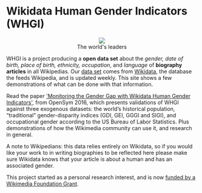 <!--
.. title: Wikipedia Gender Indicators
.. slug: index
.. date: 2015-06-09 15:37:45 UTC+05:30
.. tags:
.. category:
.. link:
.. description:
.. type: text
.. template: mainpage.tmpl
-->

# <strong>W</strong>ikidata <strong>H</strong>uman <strong>G</strong>ender <strong>I</strong>ndicators (<strong>WHGI</strong>)

<figure style="text-align:center">
<img src="https://cloud.githubusercontent.com/assets/1494283/10463045/bfbe87f4-71a7-11e5-9851-59778a9f9ee0.jpg"
     style="width:auto;"/>
<figcaption>
    The world's leaders
</figcaption>
</figure>

WHGI is a project producing a <strong>open data set</strong> about the
*gender, date of birth, place of birth, ethnicity, occupation*, and *language*
of **biography articles** in all Wikipedias. Our [data
set](http://wigi.wmflabs.org/data.html) comes from
[Wikidata](https://www.wikidata.org/wiki/Wikidata:Main_Page), the database the
feeds Wikipedia, and is updated weekly. This site shows a few demonstrations of what can be done with that information.

Read the paper [<i class="fa fa-file-pdf-o" aria-hidden="true"></i> 'Monitoring the Gender Gap with Wikidata Human Gender Indicators'](monitoring-gender-gap.pdf), from OpenSym 2016, which presents validations of WHGI against three exogenous datasets: the world’s historical population, “traditional” gender-disparity indices (GDI, GEI, GGGI and SIGI), and occupational gender according to the US Bureau
of Labor Statistics. Plus demonstrations of how the Wikimedia community can use it, and research in general.

A note to Wikipedians: this data relies entirely on Wikidata, so if you would like your work to in writing biographies to be reflected here please make sure Wikidata knows that your article is about a human and has an associated gender. 

This project started as a personal research interest, and is now [funded by a Wikimedia
Foundation Grant](https://meta.wikimedia.org/wiki/Grants:IEG/WIGI:_Wikipedia_Gender_Index).

